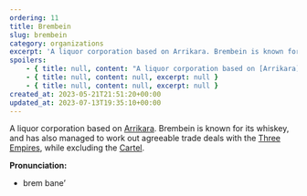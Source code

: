 ```yaml
---
ordering: 11
title: Brembein
slug: brembein
category: organizations
excerpt: 'A liquor corporation based on Arrikara. Brembein is known for its whiskey, and has also managed to w...'
spoilers:
    - { title: null, content: "A liquor corporation based on [Arrikara](/category/planets-cities/arrikara). Brembein is known for its whiskey, and has also managed to work out agreeable trade deals with the [Three Empires](/category/organizations/three-empires), while excluding the [Cartel](/category/organizations/cartel).\r\n\r\nPrior to his unmasking as a traitor, [Chairperson Koliss](/category/characters/jacquan-koliss) had been working with the company to distribute their products. It is unknown whether those negotiations will continue.\r\n\r\n**Pronunciation:**\r\n- brem bane’", excerpt: 'A liquor corporation based on Arrikara. Brembein is known for its whiskey, and has also managed to w...' }
    - { title: null, content: null, excerpt: null }
    - { title: null, content: null, excerpt: null }
created_at: 2023-05-21T21:51:20+00:00
updated_at: 2023-07-13T19:35:10+00:00
---
```

A liquor corporation based on [Arrikara](/category/planets-cities/arrikara). Brembein is known for its whiskey, and has also managed to work out agreeable trade deals with the [Three Empires](/category/organizations/three-empires), while excluding the [Cartel](/category/organizations/cartel).

**Pronunciation:**
- brem bane’